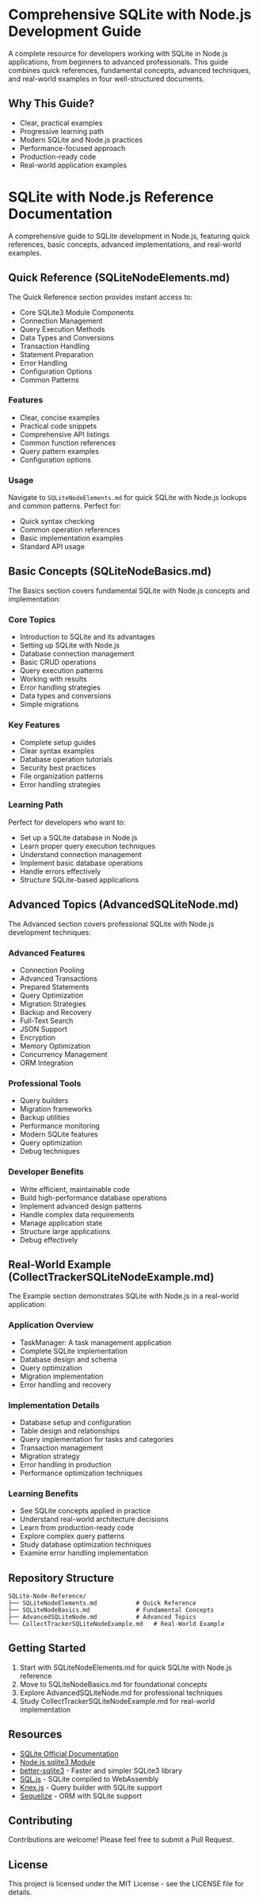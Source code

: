 # Comprehensive SQLite with Node.js Development Guide

A complete resource for developers working with SQLite in Node.js applications, from beginners to advanced professionals. This guide combines quick references, fundamental concepts, advanced techniques, and real-world examples in four well-structured documents.

## Why This Guide?
- Clear, practical examples
- Progressive learning path
- Modern SQLite and Node.js practices
- Performance-focused approach
- Production-ready code
- Real-world application examples

# SQLite with Node.js Reference Documentation

A comprehensive guide to SQLite development in Node.js, featuring quick references, basic concepts, advanced implementations, and real-world examples.

## Quick Reference (SQLiteNodeElements.md)

The Quick Reference section provides instant access to:
- Core SQLite3 Module Components
- Connection Management
- Query Execution Methods
- Data Types and Conversions
- Transaction Handling
- Statement Preparation
- Error Handling
- Configuration Options
- Common Patterns

### Features
- Clear, concise examples
- Practical code snippets
- Comprehensive API listings
- Common function references
- Query pattern examples
- Configuration options

### Usage
Navigate to `SQLiteNodeElements.md` for quick SQLite with Node.js lookups and common patterns. Perfect for:
- Quick syntax checking
- Common operation references
- Basic implementation examples
- Standard API usage

## Basic Concepts (SQLiteNodeBasics.md)

The Basics section covers fundamental SQLite with Node.js concepts and implementation:

### Core Topics
- Introduction to SQLite and its advantages
- Setting up SQLite with Node.js
- Database connection management
- Basic CRUD operations
- Query execution patterns
- Working with results
- Error handling strategies
- Data types and conversions
- Simple migrations

### Key Features
- Complete setup guides
- Clear syntax examples
- Database operation tutorials
- Security best practices
- File organization patterns
- Error handling strategies

### Learning Path
Perfect for developers who want to:
- Set up a SQLite database in Node.js
- Learn proper query execution techniques
- Understand connection management
- Implement basic database operations
- Handle errors effectively
- Structure SQLite-based applications

## Advanced Topics (AdvancedSQLiteNode.md)

The Advanced section covers professional SQLite with Node.js development techniques:

### Advanced Features
- Connection Pooling
- Advanced Transactions
- Prepared Statements
- Query Optimization
- Migration Strategies
- Backup and Recovery
- Full-Text Search
- JSON Support
- Encryption
- Memory Optimization
- Concurrency Management
- ORM Integration

### Professional Tools
- Query builders
- Migration frameworks
- Backup utilities
- Performance monitoring
- Modern SQLite features
- Query optimization
- Debug techniques

### Developer Benefits
- Write efficient, maintainable code
- Build high-performance database operations
- Implement advanced design patterns
- Handle complex data requirements
- Manage application state
- Structure large applications
- Debug effectively

## Real-World Example (CollectTrackerSQLiteNodeExample.md)

The Example section demonstrates SQLite with Node.js in a real-world application:

### Application Overview
- TaskManager: A task management application
- Complete SQLite implementation
- Database design and schema
- Query optimization
- Migration implementation
- Error handling and recovery

### Implementation Details
- Database setup and configuration
- Table design and relationships
- Query implementation for tasks and categories
- Transaction management
- Migration strategy
- Error handling in production
- Performance optimization techniques

### Learning Benefits
- See SQLite concepts applied in practice
- Understand real-world architecture decisions
- Learn from production-ready code
- Explore complex query patterns
- Study database optimization techniques
- Examine error handling implementation

## Repository Structure
```
SQLite-Node-Reference/
├── SQLiteNodeElements.md           # Quick Reference
├── SQLiteNodeBasics.md             # Fundamental Concepts
├── AdvancedSQLiteNode.md           # Advanced Topics
└── CollectTrackerSQLiteNodeExample.md   # Real-World Example
```

## Getting Started
1. Start with SQLiteNodeElements.md for quick SQLite with Node.js reference
2. Move to SQLiteNodeBasics.md for foundational concepts
3. Explore AdvancedSQLiteNode.md for professional techniques
4. Study CollectTrackerSQLiteNodeExample.md for real-world implementation

## Resources

- [SQLite Official Documentation](https://www.sqlite.org/docs.html)
- [Node.js sqlite3 Module](https://github.com/TryGhost/node-sqlite3)
- [better-sqlite3](https://github.com/JoshuaWise/better-sqlite3) - Faster and simpler SQLite3 library
- [SQL.js](https://github.com/sql-js/sql.js) - SQLite compiled to WebAssembly
- [Knex.js](https://knexjs.org/) - Query builder with SQLite support
- [Sequelize](https://sequelize.org/) - ORM with SQLite support

## Contributing

Contributions are welcome! Please feel free to submit a Pull Request.

## License

This project is licensed under the MIT License - see the LICENSE file for details.
